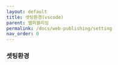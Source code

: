 ```yaml
---
layout: default
title: 셋팅환경(vscode)
parent: 웹퍼블리싱
permalink: /docs/web-publishing/setting
nav_order: 0
---
```


### **셋팅환경** 

